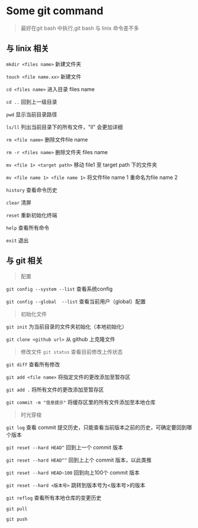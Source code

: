 # Some git command

>最好在git bash 中执行,git bash 与 linix 命令差不多

## 与 linix 相关
`mkdir <files name>` 新建文件夹

`touch <file name.xx>` 新建文件

`cd <files name>` 进入目录 files name

`cd ..` 回到上一级目录

`pwd` 显示当前目录路径

`ls/ll` 列出当前目录下的所有文件，"ll" 会更加详细

`rm <file name>` 删除文件file name

`rm -r <files name>` 删除文件夹 files name

`mv <file 1> <target path>` 移动 file1 至 target path 下的文件夹

`mv <file name 1> <file name 1>` 将文件file name 1 重命名为file name 2

`history` 查看命令历史

`clear` 清屏

`reset` 重新初始化终端

`help` 查看所有命令

`exit` 退出

## 与 git 相关

> 配置

`git config --system --list` 查看系统config

`git config --global  --list` 查看当前用户（global）配置

> 初始化文件

`git init` 为当前目录的文件夹初始化（本地初始化）

`git clone <github url>` 从 github 上克隆文件

> 修改文件
`git status` 查看目前修改上传状态

`git diff` 查看所有修改

`git add <file name>` 将指定文件的更改添加至暂存区

`git add .` 将所有文件的更改添加至暂存区

`git commit -m "信息提示"` 将缓存区里的所有文件添加至本地仓库

> 时光穿梭

`git log` 查看 commit 提交历史，只能查看当前版本之前的历史，可确定要回到哪个版本

`git reset --hard HEAD^` 回到上一个 commit 版本

`git reset --hard HEAD^^` 回到上上个 commit 版本，以此类推

`git reset --hard HEAD~100` 回到向上100个 commit 版本

`git reset --hard <版本号>` 跳转到版本号为<版本号>的版本

`git reflog` 查看所有本地仓库的变更历史 


`git pull `

`git push `